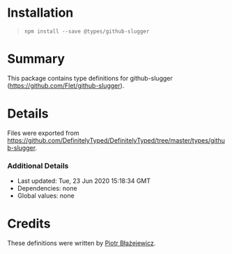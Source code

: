 # Installation

> `npm install --save @types/github-slugger`

# Summary

This package contains type definitions for github-slugger
(https://github.com/Flet/github-slugger).

# Details

Files were exported from
https://github.com/DefinitelyTyped/DefinitelyTyped/tree/master/types/github-slugger.

### Additional Details

- Last updated: Tue, 23 Jun 2020 15:18:34 GMT
- Dependencies: none
- Global values: none

# Credits

These definitions were written by
[Piotr Błażejewicz](https://github.com/peterblazejewicz).
